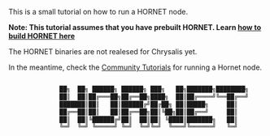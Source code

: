 This is a small tutorial on how to run a HORNET node.

**Note: This tutorial assumes that you have prebuilt HORNET. Learn [how to build HORNET here](./build.md)**


The HORNET binaries are not realesed for Chrysalis yet.

In the meantime, check the [Community Tutorials](../index.md#community-tutorials) for running a Hornet node.


```bash

              ██╗  ██╗ ██████╗ ██████╗ ███╗   ██╗███████╗████████╗
              ██║  ██║██╔═══██╗██╔══██╗████╗  ██║██╔════╝╚══██╔══╝
              ███████║██║   ██║██████╔╝██╔██╗ ██║█████╗     ██║
              ██╔══██║██║   ██║██╔══██╗██║╚██╗██║██╔══╝     ██║
              ██║  ██║╚██████╔╝██║  ██║██║ ╚████║███████╗   ██║
              ╚═╝  ╚═╝ ╚═════╝ ╚═╝  ╚═╝╚═╝  ╚═══╝╚══════╝   ╚═╝
```